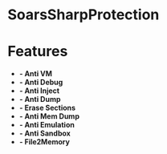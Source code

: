 # SoarsSharpProtection

# Features

+ **- Anti VM**
+ **- Anti Debug**
+ **- Anti Inject**
+ **- Anti Dump**
+ **- Erase Sections**
+ **- Anti Mem Dump**
+ **- Anti Emulation**
+ **- Anti Sandbox**
+ **- File2Memory**


